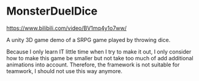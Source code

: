 # MonsterDuelDice

https://www.bilibili.com/video/BV1mq4y1o7ww/

A unity 3D game demo of a SRPG game played by throwing dice.

Because I only learn IT little time when I try to make it out, I only consider how to make this game be smaller but not take too much of add additional animations into account. Therefore, the framework is not suitable for teamwork, I should not use this way anymore.
